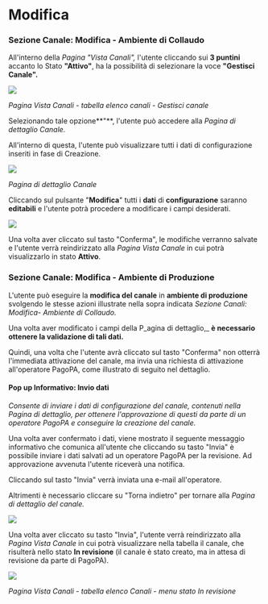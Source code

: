 # Modifica

### Sezione Canale: Modifica - Ambiente di Collaudo <a href="#sezione-canale-modifica-ambiente-di-collaudo" id="sezione-canale-modifica-ambiente-di-collaudo"></a>

All'interno della _Pagina "Vista Canali",_ l'utente cliccando sui **3 puntini** accanto lo Stato **"Attivo"**, ha la possibilità di selezionare la voce **"Gestisci Canale".**

![](https://665034208-files.gitbook.io/\~/files/v0/b/gitbook-x-prod.appspot.com/o/spaces%2F46oWOwuxwu0HEYnJPQ4h%2Fuploads%2FuZdvnJMuknwj697HHqw7%2Fimage.png?alt=media\&token=441e7b2e-3475-401e-b2b1-14ec3fc9354f)

_Pagina Vista Canali - tabella elenco canali - Gestisci canale_

Selezionando tale opzione**"**, l'utente può accedere alla _Pagina di dettaglio Canale._

All'interno di questa, l'utente può visualizzare tutti i dati di configurazione inseriti in fase di Creazione.

![](https://665034208-files.gitbook.io/\~/files/v0/b/gitbook-x-prod.appspot.com/o/spaces%2F46oWOwuxwu0HEYnJPQ4h%2Fuploads%2F9Rm8OPstBC2E78lqRSlE%2Fimage.png?alt=media\&token=eb3a1b58-a856-4c74-895b-2ec43dab6e94)

_Pagina di dettaglio Canale_

Cliccando sul pulsante "**Modifica**" tutti i **dati** di **configurazione** saranno **editabili** e l'utente potrà procedere a modificare i campi desiderati.

![](https://665034208-files.gitbook.io/\~/files/v0/b/gitbook-x-prod.appspot.com/o/spaces%2F46oWOwuxwu0HEYnJPQ4h%2Fuploads%2FyYEQaF1RvMSPVi3OYhHz%2Fimage.png?alt=media\&token=8b707ada-61c3-4280-9088-6116a282f394)

Una volta aver cliccato sul tasto "Conferma", le modifiche verranno salvate e l'utente verrà reindirizzato alla _Pagina Vista Canale_ in cui potrà visualizzarlo in stato **Attivo**.

### Sezione Canale: Modifica - Ambiente di Produzione <a href="#sezione-canale-modifica-ambiente-di-produzione" id="sezione-canale-modifica-ambiente-di-produzione"></a>

L'utente può eseguire la **modifica del canale** in **ambiente di produzione** svolgendo le stesse azioni illustrate nella sopra indicata _Sezione Canali: Modifica- Ambiente di Collaudo._

Una volta aver modificato i campi della P_agina di dettaglio,_ **è necessario ottenere la validazione di tali dati.**

Quindi, una volta che l'utente avrà cliccato sul tasto "Conferma" non otterrà l'immediata attivazione del canale, ma invia una richiesta di attivazione all'operatore PagoPA, come illustrato di seguito nel dettaglio.

#### ​Pop up Informativo: Invio dati​ <a href="#pop-up-informativo-invio-dati" id="pop-up-informativo-invio-dati"></a>

_Consente di inviare i dati di configurazione del canale, contenuti nella Pagina di dettaglio, per ottenere l'approvazione di questi da parte di un operatore PagoPA e conseguire la creazione del canale._

Una volta aver confermato i dati, viene mostrato il seguente messaggio informativo che comunica all'utente che cliccando su tasto "Invia" è possibile inviare i dati salvati ad un operatore PagoPA per la revisione. Ad approvazione avvenuta l'utente riceverà una notifica.

Cliccando sul tasto "Invia" verrà inviata una e-mail all'operatore.

Altrimenti è necessario cliccare su "Torna indietro" per tornare alla _Pagina di dettaglio del canale._

![](https://665034208-files.gitbook.io/\~/files/v0/b/gitbook-x-prod.appspot.com/o/spaces%2F46oWOwuxwu0HEYnJPQ4h%2Fuploads%2FD3EMTxTiSut5iOqHhvVX%2Fimage.png?alt=media\&token=03c2e659-b5b2-49ad-a806-bc0545bad637)

Una volta aver cliccato su tasto "Invia", l'utente verrà reindirizzato alla _Pagina Vista Canale_ in cui potrà visualizzare nella tabella il canale, che risulterà nello stato **In revisione** (il canale è stato creato, ma in attesa di revisione da parte di PagoPA).

![](https://665034208-files.gitbook.io/\~/files/v0/b/gitbook-x-prod.appspot.com/o/spaces%2F46oWOwuxwu0HEYnJPQ4h%2Fuploads%2FDH282vIC4xusVAEioPyv%2Fimage.png?alt=media\&token=36ef92ec-a969-4c7f-a15b-b11e49f9f217)

_Pagina Vista Canali - tabella elenco Canali - menu stato In revisione_
